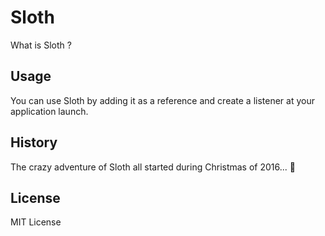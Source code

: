 # Sloth

What is Sloth ?

## Usage

You can use Sloth by adding it as a reference and create a listener at your application launch.

## History

The crazy adventure of Sloth all started during Christmas of 2016... :christmas_tree:

## License

MIT License
